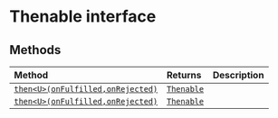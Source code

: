 # Thenable interface













## Methods

| Method	   |  Returns	| Description|
|:-------------|:-------|:-----------|
|[`then<U>(onFulfilled,onRejected)`](#then<u>onfulfilledonrejected)      | [`Thenable`](../es6-promise/thenable.md)<U> |  |
|[`then<U>(onFulfilled,onRejected)`](#then<u>onfulfilledonrejected)      | [`Thenable`](../es6-promise/thenable.md)<U> |  |



